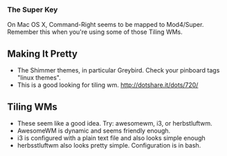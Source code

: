 ### The Super Key
On Mac OS X, Command-Right seems to be mapped to Mod4/Super. Remember this when you're using some of those Tiling WMs.

## Making It Pretty
- The Shimmer themes, in particular Greybird. Check your pinboard tags "linux themes".
- This is a good looking for tiling wm. http://dotshare.it/dots/720/

## Tiling WMs
- These seem like a good idea. Try: awesomewm, i3, or herbstluftwm. 
- AwesomeWM is dynamic and seems friendly enough.
- i3 is configured with a plain text file and also looks simple enough
- herbsstluftwm also looks pretty simple. Configuration is in bash.
